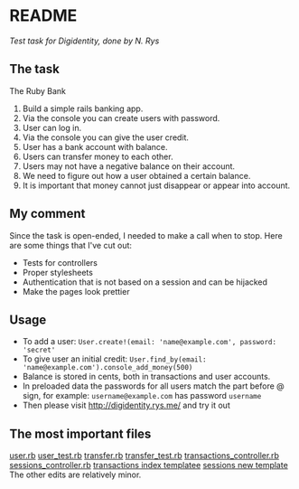 # README
*Test task for Digidentity, done by N. Rys*

## The task
The Ruby Bank
1. Build a simple rails banking app.
2. Via the console you can create users with password.
3. User can log in.
4. Via the console you can give the user credit.
5. User has a bank account with balance.
6. Users can transfer money to each other.
7. Users may not have a negative balance on their account.
8. We need to figure out how a user obtained a certain balance.
9. It is important that money cannot just disappear or appear into account.

## My comment
Since the task is open-ended, I needed to make a call when to stop. Here are some things that I've cut out:
* Tests for controllers
* Proper stylesheets
* Authentication that is not based on a session and can be hijacked
* Make the pages look prettier

## Usage
* To add a user: `User.create!(email: 'name@example.com', password: 'secret'`
* To give user an initial credit: `User.find_by(email: 'name@example.com').console_add_money(500)`
* Balance is stored in cents, both in transactions and user accounts.
* In preloaded data the passwords for all users match the part before @ sign, for example: `username@example.com` has password `username`
* Then please visit http://digidentity.rys.me/ and try it out

## The most important files
[user.rb](app/models/user.rb)
[user_test.rb](test/models/user_test.rb)
[transfer.rb](app/models/transfer.rb)
[transfer_test.rb](test/models/transfer_test.rb)
[transactions_controller.rb](app/controllers/transactions_controller.rb)
[sessions_controller.rb](app/controllers/sessions_controller.rb)
[transactions index templatee](app/views/transactions/index.html.erb)
[sessions new template](app/views/sessions/new.html.erb)
The other edits are relatively minor.
